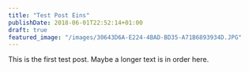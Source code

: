 ```yaml
---
title: "Test Post Eins"
publishDate: 2018-06-01T22:52:14+01:00
draft: true
featured_image: "/images/30643D6A-E224-4BAD-BD35-A71B6893934D.JPG"
---
```


This is the first test post. Maybe a longer text is in order here.
